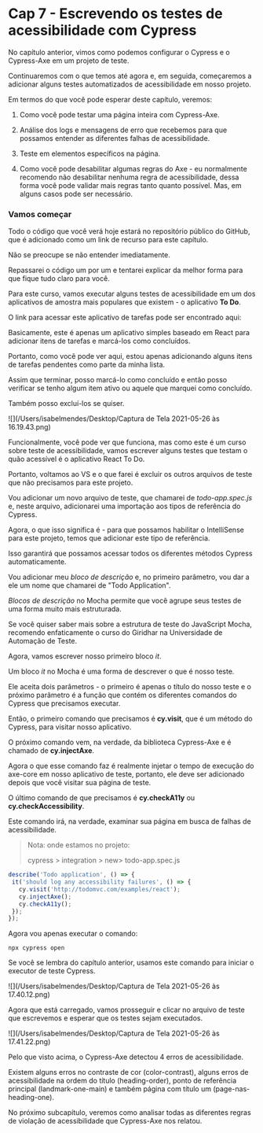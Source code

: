 # Cap 7 - Escrevendo os testes de acessibilidade com Cypress

No capítulo anterior, vimos como podemos configurar o Cypress e o Cypress-Axe em um projeto de teste.

Continuaremos com o que temos até agora e, em seguida, começaremos a adicionar alguns testes automatizados de acessibilidade em nosso projeto.

Em termos do que você pode esperar deste capítulo, veremos:

1. Como você pode testar uma página inteira com Cypress-Axe.

2. Análise dos logs e mensagens de erro que recebemos para que possamos entender as diferentes falhas de acessibilidade.

3. Teste em elementos específicos na página.

4. Como você pode desabilitar algumas regras do Axe - eu normalmente recomendo não desabilitar nenhuma regra de acessibilidade, dessa forma você pode validar mais regras tanto quanto possível. Mas, em alguns casos pode ser necessário.


### Vamos começar

Todo o código que você verá hoje estará no repositório público do GitHub, que é adicionado como um link de recurso para este capítulo.

Não se preocupe se não entender imediatamente.

Repassarei o código um por um e tentarei explicar da melhor forma para que fique tudo claro para você.

Para este curso, vamos executar alguns testes de acessibilidade em um dos aplicativos de amostra mais populares que existem - o aplicativo **To Do**.

O link para acessar este aplicativo de tarefas pode ser encontrado aqui: [](https://todomvc.com/examples/react/#/)

Basicamente, este é apenas um aplicativo simples baseado em React para adicionar itens de tarefas e marcá-los como concluídos.

Portanto, como você pode ver aqui, estou apenas adicionando alguns itens de tarefas pendentes como parte da minha lista.

Assim que terminar, posso marcá-lo como concluído e então posso verificar se tenho algum item ativo ou aquele que marquei como concluído.

Também posso excluí-los se quiser.

![](/Users/isabelmendes/Desktop/Captura de Tela 2021-05-26 às 16.19.43.png)

Funcionalmente, você pode ver que funciona, mas como este é um curso sobre teste de acessibilidade, vamos escrever alguns testes que testam o quão acessível é o aplicativo React To Do.

Portanto, voltamos ao VS e o que farei é excluir os outros arquivos de teste que não precisamos para este projeto.

Vou adicionar um novo arquivo de teste, que chamarei de *todo-app.spec.js* e, neste arquivo, adicionarei uma importação aos tipos de referência do Cypress.

Agora, o que isso significa é - para que possamos habilitar o IntelliSense para este projeto, temos que adicionar este tipo de referência.

Isso garantirá que possamos acessar todos os diferentes métodos Cypress automaticamente.

Vou adicionar meu *bloco de descrição* e, no primeiro parâmetro, vou dar a ele um nome que chamarei de "Todo Application".

*Blocos de descrição* no Mocha permite que você agrupe seus testes de uma forma muito mais estruturada.

Se você quiser saber mais sobre a estrutura de teste do JavaScript Mocha, recomendo enfaticamente o curso do Giridhar [](https://testautomationu.applitools.com/mocha-javascript-tests/) na Universidade de Automação de Teste.

Agora, vamos escrever nosso primeiro bloco *it*.

Um bloco *it* no Mocha é uma forma de descrever o que é nosso teste.

Ele aceita dois parâmetros - o primeiro é apenas o título do nosso teste e o próximo parâmetro é a função que contém os diferentes comandos do Cypress que precisamos executar.

Então, o primeiro comando que precisamos é **cy.visit**, que é um método do Cypress, para visitar nosso aplicativo.

O próximo comando vem, na verdade, da biblioteca Cypress-Axe e é chamado de **cy.injectAxe**.

Agora o que esse comando faz é realmente injetar o tempo de execução do axe-core em nosso aplicativo de teste, portanto, ele deve ser adicionado depois que você visitar sua página de teste.

O último comando de que precisamos é **cy.checkA11y** ou **cy.checkAccessibility**.

Este comando irá, na verdade, examinar sua página em busca de falhas de acessibilidade.

> Nota: onde estamos no projeto:
>
> cypress > integration > new> todo-app.spec.js

```javascript
describe('Todo application', () => {
 it('should log any accessibility failures', () => {
   cy.visit('http://todomvc.com/examples/react');
   cy.injectAxe();
   cy.checkA11y();
 });
});
```

Agora vou apenas executar o comando:

```
npx cypress open
```

Se você se lembra do capítulo anterior, usamos este comando para iniciar o executor de teste Cypress.

![](/Users/isabelmendes/Desktop/Captura de Tela 2021-05-26 às 17.40.12.png)

Agora que está carregado, vamos prosseguir e clicar no arquivo de teste que escrevemos e esperar que os testes sejam executados.

![](/Users/isabelmendes/Desktop/Captura de Tela 2021-05-26 às 17.41.22.png)

Pelo que visto acima, o Cypress-Axe detectou 4 erros de acessibilidade.

Existem alguns erros no contraste de cor (color-contrast), alguns erros de acessibilidade na ordem do título (heading-order), ponto de referência principal (landmark-one-main) e também página com título um (page-nas-heading-one).

No próximo subcapítulo, veremos como analisar todas as diferentes regras de violação de acessibilidade que Cypress-Axe nos relatou.

